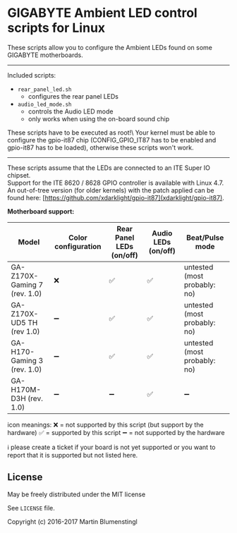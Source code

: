 GIGABYTE Ambient LED control scripts for Linux
==============================================

These scripts allow you to configure the Ambient LEDs found on some GIGABYTE motherboards.

---

Included scripts:
- `rear_panel_led.sh`
  - configures the rear panel LEDs
- `audio_led_mode.sh`
  - controls the Audio LED mode
  - only works when using the on-board sound chip

These scripts have to be executed as root!\\
Your kernel must be able to configure the gpio-it87 chip (CONFIG_GPIO_IT87 has to be enabled and gpio-it87 has to be loaded), otherwise these scripts won't work.

---

These scripts assume that the LEDs are connected to an ITE Super IO chipset.  
Support for the ITE 8620 / 8628 GPIO controller is available with Linux 4.7.  
An out-of-tree version (for older kernels) with the patch applied can be found here: [https://github.com/xdarklight/gpio-it87](xdarklight/gpio-it87).


**Motherboard support:**

| Model                        | Color configuration | Rear Panel LEDs (on/off) | Audio LEDs (on/off) | Beat/Pulse mode              |
| ---------------------------- | ------------------- | ------------------------ | ------------------- | ---------------------------- |
| GA-Z170X-Gaming 7 (rev. 1.0) | :x:                 | :white_check_mark:       | :white_check_mark:  | untested (most probably: no) |
| GA-Z170X-UD5 TH (rev 1.0)    | :heavy_minus_sign:  | :white_check_mark:       | :white_check_mark:  | untested (most probably: no) |
| GA-H170-Gaming 3 (rev. 1.0)  | :heavy_minus_sign:  | :white_check_mark:       | :white_check_mark:  | untested (most probably: no) |
| GA-H170M-D3H (rev. 1.0)      | :heavy_minus_sign:  | :heavy_minus_sign:       | :white_check_mark:  | :heavy_minus_sign:           |

icon meanings:
:x: = not supported by this script (but support by the hardware) 
:white_check_mark: = supported by this script 
:heavy_minus_sign: = not supported by the hardware 

:information_source: please create a ticket if your board is not yet supported or you want to report that it is supported but not listed here.

License
-------

May be freely distributed under the MIT license

See `LICENSE` file.

Copyright (c) 2016-2017 Martin Blumenstingl

